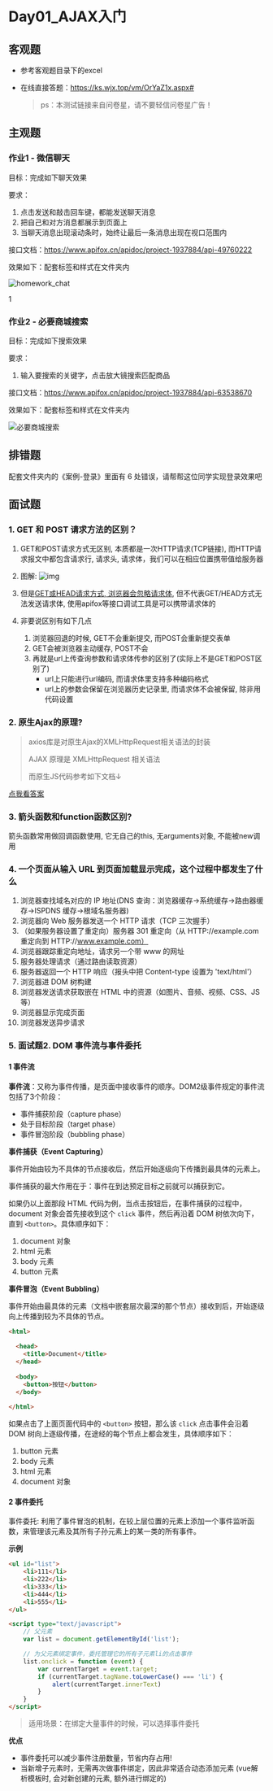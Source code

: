 # Day01_AJAX入门

## 客观题

* 参考客观题目录下的excel

* 在线直接答题：https://ks.wjx.top/vm/OrYaZ1x.aspx# 

  > ps：本测试链接来自问卷星，请不要轻信问卷星广告！

## 主观题

### 作业1 - 微信聊天

目标：完成如下聊天效果

要求：

1. 点击发送和敲击回车键，都能发送聊天消息
2. 把自己和对方消息都展示到页面上
3. 当聊天消息出现滚动条时，始终让最后一条消息出现在视口范围内

接口文档：https://www.apifox.cn/apidoc/project-1937884/api-49760222

效果如下：配套标签和样式在文件夹内

![homework_chat](01_work_assets/homework_chat.gif)


1


### 作业2 - 必要商城搜索

目标：完成如下搜索效果

要求：

1. 输入要搜索的关键字，点击放大镜搜索匹配商品

接口文档：https://www.apifox.cn/apidoc/project-1937884/api-63538670

效果如下：配套标签和样式在文件夹内

![必要商城搜索](01_work_assets/必要商城搜索.gif)



## 排错题

配套文件夹内的《案例-登录》里面有 6 处错误，请帮帮这位同学实现登录效果吧



## 面试题

### 1. GET 和 POST 请求方法的区别？

1. GET和POST请求方式无区别, 本质都是一次HTTP请求(TCP链接), 而HTTP请求报文中都包含请求行, 请求头, 请求体，我们可以在相应位置携带值给服务器

2. 图解: ![img](01_work_assets/1665631819952-57c52b31-b574-4e25-8c2a-b3a989c2523e.png)

   

3. 但是[GET或HEAD请求方式, 浏览器会忽略请求体](https://xhr.spec.whatwg.org/#the-send()-method), 但不代表GET/HEAD方式无法发送请求体, 使用apifox等接口调试工具是可以携带请求体的

4. 非要说区别有如下几点

   1. 浏览器回退的时候, GET不会重新提交, 而POST会重新提交表单
   2. GET会被浏览器主动缓存, POST不会
   3. 再就是url上传查询参数和请求体传参的区别了(实际上不是GET和POST区别了)
      * url上只能进行url编码, 而请求体里支持多种编码格式
      * url上的参数会保留在浏览器历史记录里, 而请求体不会被保留, 除非用代码设置




### 2. 原生Ajax的原理?

> axios库是对原生Ajax的XMLHttpRequest相关语法的封装
>
> AJAX 原理是 XMLHttpRequest 相关语法
>
> 而原生JS代码参考如下文档↓

[点我看答案](https://lamphc.github.io/fe-up/#/JavaScript/ajax?id=%e9%9d%a2%e8%af%95%e5%ae%98%ef%bc%9aajax%e5%8e%9f%e7%90%86%e6%98%af%e4%bb%80%e4%b9%88%ef%bc%9f%e5%a6%82%e4%bd%95%e5%ae%9e%e7%8e%b0%ef%bc%9f)



### 3. 箭头函数和function函数区别?

箭头函数常用做回调函数使用, 它无自己的this, 无arguments对象, 不能被new调用



### 4. 一个页面从输入 URL 到页面加载显示完成，这个过程中都发生了什么

1. 浏览器查找域名对应的 IP 地址(DNS 查询：浏览器缓存->系统缓存->路由器缓存->ISPDNS 缓存->根域名服务器) 
2. 浏览器向 Web 服务器发送一个 HTTP 请求（TCP 三次握手） 
3. （如果服务器设置了重定向）服务器 301 重定向（从 HTTP://example.com 重定向到 HTTP://www.example.com）
4. 浏览器跟踪重定向地址，请求另一个带 www 的网址 
5. 服务器处理请求（通过路由读取资源） 
6. 服务器返回一个 HTTP 响应（报头中把 Content-type 设置为 'text/html'）
7. 浏览器进 DOM 树构建
8. 浏览器发送请求获取嵌在 HTML 中的资源（如图片、音频、视频、CSS、JS 等）
9. 浏览器显示完成页面 
10. 浏览器发送异步请求



### 5. 面试题2. DOM 事件流与事件委托



#### 1 事件流

**事件流**：⼜称为事件传播，是⻚⾯中接收事件的顺序。DOM2级事件规定的事件流包括了3个阶段：

- 事件捕获阶段（capture phase）
- 处于⽬标阶段（target phase）
- 事件冒泡阶段（bubbling phase）

**事件捕获（Event Capturing）**

事件开始由较为不具体的节点接收后，然后开始逐级向下传播到最具体的元素上。

事件捕获的最大作用在于：事件在到达预定⽬标之前就可以捕获到它。

如果仍以上面那段 HTML 代码为例，当点击按钮后，在事件捕获的过程中，document 对象会首先接收到这个 `click` 事件，然后再沿着 DOM 树依次向下，直到 `<button>`。具体顺序如下：

1. document 对象
2. html 元素
3. body 元素
4. button 元素



**事件冒泡（Event Bubbling）**

事件开始由最具体的元素（⽂档中嵌套层次最深的那个节点）接收到后，开始逐级向上传播到较为不具体的节点。

```HTML
<html>
  
  <head> 
    <title>Document</title> 
  </head>
  
  <body> 
    <button>按钮</button> 
  </body> 
  
</html>
```

如果点击了上面页面代码中的 `<button>` 按钮，那么该 `click` 点击事件会沿着 DOM 树向上逐级传播，在途经的每个节点上都会发生，具体顺序如下：

1. button 元素
2. body 元素
3. html 元素
4. document 对象



#### 2 事件委托

事件委托: 利用了事件冒泡的机制，在较上层位置的元素上添加一个事件监听函数，来管理该元素及其所有子孙元素上的某一类的所有事件。

**示例**

```HTML
<ul id="list">
    <li>111</li>
    <li>222</li>
    <li>333</li>
    <li>444</li>
    <li>555</li>
</ul>

<script type="text/javascript">
    // ⽗元素 
    var list = document.getElementById('list');

    // 为⽗元素绑定事件，委托管理它的所有⼦元素li的点击事件 
    list.onclick = function (event) {
        var currentTarget = event.target;
        if (currentTarget.tagName.toLowerCase() === 'li') {
            alert(currentTarget.innerText)
        }
    }
</script>
```

> 适用场景：在绑定大量事件的时候，可以选择事件委托

**优点**

- 事件委托可以减少事件注册数量，节省内存占⽤!
- 当新增⼦元素时，⽆需再次做事件绑定，因此非常适合动态添加元素   (vue解析模板时, 会对新创建的元素, 额外进行绑定的)